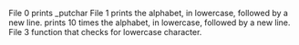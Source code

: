 File 0 prints _putchar
File 1 prints the alphabet, in lowercase, followed by a new line.
prints 10 times the alphabet, in lowercase, followed by a new line.
File 3 function that checks for lowercase character.
